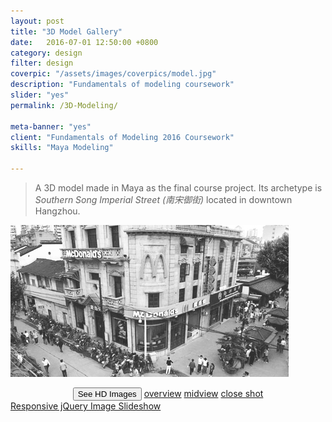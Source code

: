 ```yaml
---
layout: post
title: "3D Model Gallery"
date:   2016-07-01 12:50:00 +0800
category: design
filter: design
coverpic: "/assets/images/coverpics/model.jpg"
description: "Fundamentals of modeling coursework"
slider: "yes"
permalink: /3D-Modeling/

meta-banner: "yes"
client: "Fundamentals of Modeling 2016 Coursework"
skills: "Maya Modeling"

---
```



>A 3D model made in Maya as the final course project. Its archetype is *Southern Song Imperial Street (南宋御街)* located in downtown Hangzhou.


![Aaron Swartz](/assets/images/model_archetype.png)

<center>
<div class="button-group">
    <button type="button" class="button button-pill button-tiny button-highlight">See HD Images</button>
	<a href="/assets/images/overview.jpg" type="button" class="button button-pill button-tiny">overview</a>
    <a href="/assets/images/midview.jpg" type="button" class="button button-pill button-tiny">midview</a>
    <a href="/assets/images/insideview.jpg" type="button" class="button button-pill button-tiny">close shot</a>
  </div>
  </center>

<div>
    <div id="amazingslider-wrapper-1" style="display:block;position:relative;max-width:1000px;margin:0px auto 56px;">
        <div id="amazingslider-1" style="display:block;position:relative;margin:0 auto;">
            <ul class="amazingslider-slides" style="display:none;">
                <li><img src="/assets/slider/images/model_overview.jpg" alt="model"  title="Overview" />
                </li>
                <li><img src="/assets/slider/images/model_midview.jpg" alt="model_midview"  title="Midview" />
                </li>
                <li><img src="/assets/slider/images/model_insideview.jpg" alt="model_insideview"  title="Close shot" />
                </li>
            </ul>
            <ul class="amazingslider-thumbnails" style="display:none;">
                <li><img src="/assets/slider/images/model_overview-tn.jpg" alt="model" title="Overview" /></li>
                <li><img src="/assets/slider/images/model_midview-tn.jpg" alt="model_midview" title="Midview" /></li>
                <li><img src="/assets/slider/images/model_insideview-tn.jpg" alt="model_insideview" title="Close shot" /></li>
            </ul>
        <div class="amazingslider-engine"><a href="http://amazingslider.com" title="Responsive jQuery Image Slideshow">Responsive jQuery Image Slideshow</a></div>
        </div>
    </div>
</div>

  
